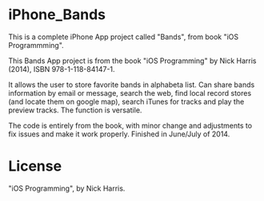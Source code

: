 iPhone_Bands
============

This is a complete iPhone App project called "Bands", from book "iOS Programmming".

This Bands App project is from the book "iOS Programming" by Nick Harris (2014), ISBN 978-1-118-84147-1.

It allows the user to store favorite bands in alphabeta list. Can share bands information by email or message, search the web, find local record stores (and locate them on google map), search iTunes for tracks and play the preview tracks. The function is versatile.

The code is entirely from the book, with minor change and adjustments to fix issues and make it work properly. Finished in June/July of 2014.

License
======

"iOS Programming", by Nick Harris.
